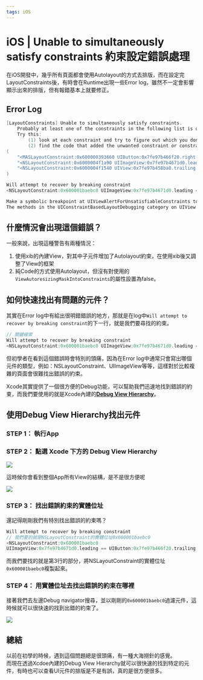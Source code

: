```yaml
---
tags: iOS
---
```


# iOS | Unable to simultaneously satisfy constraints 約束設定錯誤處理


在iOS開發中，幾乎所有頁面都會使用Autolayout的方式去排版，而在設定完LayoutConstraints後，有時會在Runtime出現一些Error log，雖然不一定會影響顯示出來的排版，但有報錯基本上就要修正。



## Error Log
```Objective-C
[LayoutConstraints] Unable to simultaneously satisfy constraints.
	Probably at least one of the constraints in the following list is one you don't want. 
	Try this: 
		(1) look at each constraint and try to figure out which you don't expect; 
		(2) find the code that added the unwanted constraint or constraints and fix it. 
(
    "<MASLayoutConstraint:0x600000393660 UIButton:0x7fe97b466f20.right == UIView:0x7fe97b458ba0.right - 20>",
    "<NSLayoutConstraint:0x6000004f1a90 UIImageView:0x7fe97b4671d0.leading == UIButton:0x7fe97b466f20.trailing + 8>",
    "<NSLayoutConstraint:0x6000004f1540 UIView:0x7fe97b458ba0.trailing == UIImageView:0x7fe97b4671d0.trailing + 20>"
)

Will attempt to recover by breaking constraint 
<NSLayoutConstraint:0x600001baebc0 UIImageView:0x7fe97b4671d0.leading == UIButton:0x7fe97b466f20.trailing + 8>

Make a symbolic breakpoint at UIViewAlertForUnsatisfiableConstraints to catch this in the debugger.
The methods in the UIConstraintBasedLayoutDebugging category on UIView listed in <UIKitCore/UIView.h> may also be helpful.
```

## 什麼情況會出現這個錯誤？

一般來說，出現這種警告有兩種情況：  
1. 使用xib的內建View，對其中子元件增加了Autolayout約束，在使用xib後又調整了View的框架
2. 純Code的方式使用Autolayout，但沒有對使用的`ViewAutoresizingMaskIntoConstraints`的屬性設置為false。

## 如何快速找出有問題的元件？

其實在Error log中有給出很明錯錯誤的地方，那就是在log中`Will attempt to recover by breaking constraint`的下一行，就是我們要尋找的約束。  

```Objective-C
// 關鍵線索
Will attempt to recover by breaking constraint 
<NSLayoutConstraint:0x600001baebc0 UIImageView:0x7fe97b4671d0.leading == UIButton:0x7fe97b466f20.trailing + 8>
```

但初學者在看到這個錯誤時會特別的頭痛，因為在Error log中通常只會寫出哪個元件的類型，例如：NSLayoutConstraint、UIImageView等等，這樣對於比較複雜的頁面會很難找出錯誤的約束。

Xcode其實提供了一個很方便的Debug功能，可以幫助我們迅速地找到錯誤的約束，而我們要使用的就是Xcode內建的[**Debug View Hierarchy**](https://developer.apple.com/library/archive/documentation/ToolsLanguages/Conceptual/Xcode_Overview/ExaminingtheViewHierarchy.html)。

## 使用Debug View Hierarchy找出元件

### **STEP 1：** 執行App

### **STEP 2：** 點選 Xcode 下方的 Debug View Hierarchy

![](https://i.imgur.com/5er5pnq.png)
  
  這時候你會看到整個App所有View的結構，是不是很方便呢
  
  ![](https://i.imgur.com/PYieUlW.gif)

  
### **STEP 3：** 找出錯誤約束的實體位址

還記得剛剛我們有特別找出錯誤的約束嗎？
```Objective-C
Will attempt to recover by breaking constraint 
// 我們要的就是NSLayoutConstraint的實體位址0x600001baebc0
<NSLayoutConstraint:0x600001baebc0 
UIImageView:0x7fe97b4671d0.leading == UIButton:0x7fe97b466f20.trailing + 8>
```
而我們要找的就是第3行的部分，將NSLayoutConstraint的實體位址`0x600001baebc0`複製起來。

### **STEP 4：** 用實體位址去找出錯誤的約束在哪裡

接著我們去左邊Debug navigator搜尋，並以剛剛的`0x600001baebc0`過濾元件，這時候就可以很快速的找到出錯的約束了。

![](https://i.imgur.com/W9FnCht.png)


## 總結

以前在初學的時候，遇到這個問題總是很頭痛，有一種大海撈針的感覺。  
而現在透過Xcdoe內建的Debug View Hierarchy就可以很快速的找到特定的元件，有時也可以查看UI元件的排版是不是有誤，真的是很方便很多。








